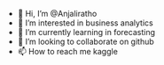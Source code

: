 - 👋 Hi, I’m @Anjaliratho
- 👀 I’m interested in business analytics
- 🌱 I’m currently learning in forecasting
- 💞️ I’m looking to collaborate on github
- 📫 How to reach me kaggle

<!---
Anjaliratho/Anjaliratho is a ✨ special ✨ repository because its `README.md` (this file) appears on your GitHub profile.
You can click the Preview link to take a look at your changes.
--->
